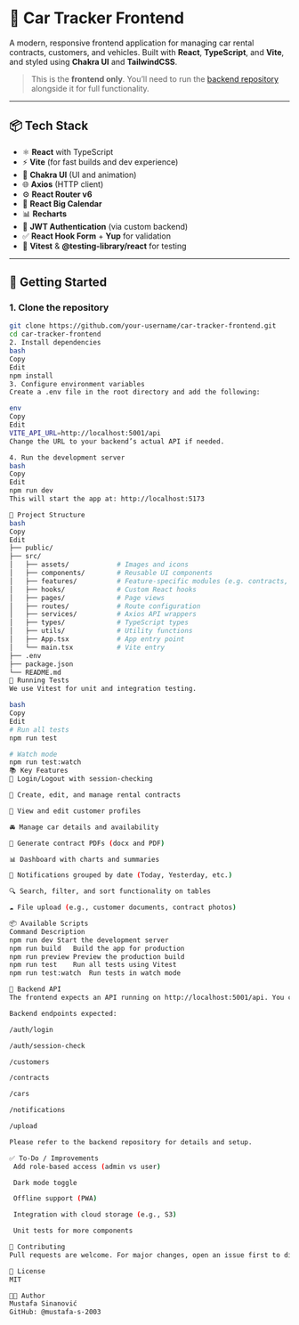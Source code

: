 # 🚗 Car Tracker Frontend

A modern, responsive frontend application for managing car rental contracts, customers, and vehicles. Built with **React**, **TypeScript**, and **Vite**, and styled using **Chakra UI** and **TailwindCSS**.

> This is the **frontend only**. You’ll need to run the [backend repository](#backend-api) alongside it for full functionality.

---

## 📦 Tech Stack

- ⚛️ **React** with TypeScript
- ⚡ **Vite** (for fast builds and dev experience)
- 🎨 **Chakra UI** (UI and animation)
- 🌐 **Axios** (HTTP client)
- ⚙️ **React Router v6**
- 📅 **React Big Calendar**
- 📊 **Recharts**
- 🔐 **JWT Authentication** (via custom backend)
- ✅ **React Hook Form** + **Yup** for validation
- 🔬 **Vitest** & **@testing-library/react** for testing

---

## 🚀 Getting Started

### 1. Clone the repository

```bash
git clone https://github.com/your-username/car-tracker-frontend.git
cd car-tracker-frontend
2. Install dependencies
bash
Copy
Edit
npm install
3. Configure environment variables
Create a .env file in the root directory and add the following:

env
Copy
Edit
VITE_API_URL=http://localhost:5001/api
Change the URL to your backend’s actual API if needed.

4. Run the development server
bash
Copy
Edit
npm run dev
This will start the app at: http://localhost:5173

📁 Project Structure
bash
Copy
Edit
├── public/
├── src/
│   ├── assets/            # Images and icons
│   ├── components/        # Reusable UI components
│   ├── features/          # Feature-specific modules (e.g. contracts, customers)
│   ├── hooks/             # Custom React hooks
│   ├── pages/             # Page views
│   ├── routes/            # Route configuration
│   ├── services/          # Axios API wrappers
│   ├── types/             # TypeScript types
│   ├── utils/             # Utility functions
│   ├── App.tsx            # App entry point
│   └── main.tsx           # Vite entry
├── .env
├── package.json
└── README.md
🧪 Running Tests
We use Vitest for unit and integration testing.

bash
Copy
Edit
# Run all tests
npm run test

# Watch mode
npm run test:watch
📚 Key Features
🔐 Login/Logout with session-checking

📄 Create, edit, and manage rental contracts

👤 View and edit customer profiles

🚘 Manage car details and availability

🧾 Generate contract PDFs (docx and PDF)

📊 Dashboard with charts and summaries

🔔 Notifications grouped by date (Today, Yesterday, etc.)

🔍 Search, filter, and sort functionality on tables

☁️ File upload (e.g., customer documents, contract photos)

📦 Available Scripts
Command	Description
npm run dev	Start the development server
npm run build	Build the app for production
npm run preview	Preview the production build
npm run test	Run all tests using Vitest
npm run test:watch	Run tests in watch mode

🔧 Backend API
The frontend expects an API running on http://localhost:5001/api. You can configure this via .env.

Backend endpoints expected:

/auth/login

/auth/session-check

/customers

/contracts

/cars

/notifications

/upload

Please refer to the backend repository for details and setup.

✅ To-Do / Improvements
 Add role-based access (admin vs user)

 Dark mode toggle

 Offline support (PWA)

 Integration with cloud storage (e.g., S3)

 Unit tests for more components

🤝 Contributing
Pull requests are welcome. For major changes, open an issue first to discuss what you’d like to change.

📄 License
MIT

👨‍💻 Author
Mustafa Sinanović
GitHub: @mustafa-s-2003

```
